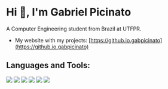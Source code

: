 # Hi 👋, I'm Gabriel Picinato

A Computer Engineering student from Brazil at UTFPR.

- My website with my projects: [https://github.io.gabpicinato](https://github.io.gabpicinato)

## Languages and Tools:
![](https://img.shields.io/badge/-C-00599C?style=flat-square&logo=c)
![](https://img.shields.io/badge/-C++-00599C?style=flat-square&logo=cplusplus)
![](https://img.shields.io/badge/-Python-black?style=flat-square&logo=python)
![](https://img.shields.io/badge/-JavaScript-black?style=flat-square&logo=javascript)
![](https://img.shields.io/badge/-HTML5-E34F26?style=flat-square&logo=html5&logoColor=white)
![](https://img.shields.io/badge/-CSS3-1572B6?style=flat-square&logo=css3)
